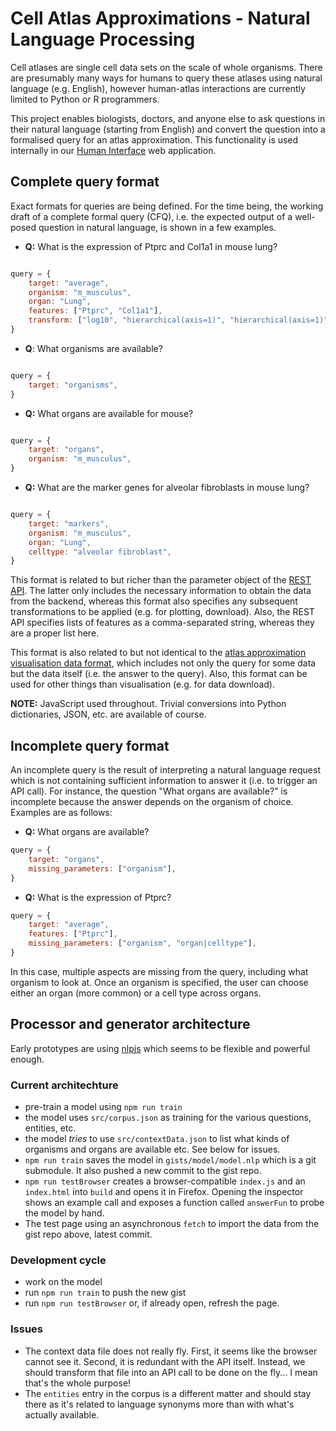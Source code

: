 # Cell Atlas Approximations - Natural Language Processing
Cell atlases are single cell data sets on the scale of whole organisms. There are presumably many ways for humans to query these atlases using natural language (e.g. English), however human-atlas interactions are currently limited to Python or R programmers.

This project enables biologists, doctors, and anyone else to ask questions in their natural language (starting from English) and convert the question into a formalised query for an atlas approximation. This functionality is used internally in our [Human Interface](https://github.com/fabilab/cell_atlas_approximations_HI) web application.


## Complete query format
Exact formats for queries are being defined. For the time being, the working draft of a complete formal query (CFQ), i.e. the expected output of a well-posed question in natural language, is shown in a few examples.

- **Q:** What is the expression of Ptprc and Col1a1 in mouse lung?

```javascript

query = {
    target: "average",
    organism: "m_musculus",
    organ: "Lung",
    features: ["Ptprc", "Col1a1"],
    transform: ["log10", "hierarchical(axis=1)", "hierarchical(axis=1)"],
}

```

- **Q**: What organisms are available?

```javascript

query = {
    target: "organisms",
}

```

- **Q:** What organs are available for mouse?

```javascript

query = {
    target: "organs",
    organism: "m_musculus",
}
```

- **Q:** What are the marker genes for alveolar fibroblasts in mouse lung?

```javascript

query = {
    target: "markers",
    organism: "m_musculus",
    organ: "Lung",
    celltype: "alveolar fibroblast",
}

```

This format is related to but richer than the parameter object of the [REST API](https://atlasapprox.readthedocs.io/en/latest/rest/index.html#reference-api). The latter only includes the necessary information to obtain the data from the backend, whereas this format also specifies any subsequent transformations to be applied (e.g. for plotting, download). Also, the REST API specifies lists of features as a comma-separated string, whereas they are a proper list here.

This format is also related to but not identical to the [atlas approximation visualisation data format](https://github.com/fabilab/cell_atlas_approximations_HI), which includes not only the query for some data but the data itself (i.e. the answer to the query). Also, this format can be used for other things than visualisation (e.g. for data download).

**NOTE:** JavaScript used throughout. Trivial conversions into Python dictionaries, JSON, etc. are available of course.

## Incomplete query format
An incomplete query is the result of interpreting a natural language request which is not containing sufficient information to answer it (i.e. to trigger an API call). For instance, the question "What organs are available?" is incomplete because the answer depends on the organism of choice. Examples are as follows:

- **Q:** What organs are available?

```javascript
query = {
    target: "organs",
    missing_parameters: ["organism"],
}

```

- **Q:** What is the expression of Ptprc?

```javascript
query = {
    target: "average",
    features: ["Ptprc"],
    missing_parameters: ["organism", "organ|celltype"],
}

```

In this case, multiple aspects are missing from the query, including what organism to look at. Once an organism is specified, the user can choose either an organ (more common) or a cell type across organs.


## Processor and generator architecture
Early prototypes are using [nlpjs](https://github.com/axa-group/nlp.js) which seems to be flexible and powerful enough.

### Current architechture
- pre-train a model using `npm run train`
- the model uses `src/corpus.json` as training for the various questions, entities, etc.
- the model *tries* to use `src/contextData.json` to list what kinds of organisms and organs are available etc. See below for issues.
- `npm run train` saves the model in `gists/model/model.nlp` which is a git submodule. It also pushed a new commit to the gist repo.
- `npm run testBrowser` creates a browser-compatible `index.js` and an `index.html` into `build` and opens it in Firefox. Opening the inspector shows an example call and exposes a function called `answerFun` to probe the model by hand.
- The test page using an asynchronous `fetch` to import the data from the gist repo above, latest commit.

### Development cycle
- work on the model
- run `npm run train` to push the new gist
- run `npm run testBrowser` or, if already open, refresh the page.

### Issues
- The context data file does not really fly. First, it seems like the browser cannot see it. Second, it is redundant with the API itself. Instead, we should transform that file into an API call to be done on the fly... I mean that's the whole purpose!
- The `entities` entry in the corpus is a different matter and should stay there as it's related to language synonyms more than with what's actually available.
